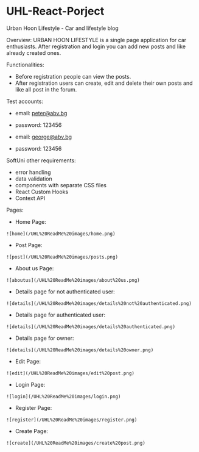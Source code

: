 # UHL-React-Porject
Urban Hoon Lifestyle -
Car and lifestyle blog

Overview:
URBAN HOON LIFESTYLE is a single page application for car enthusiasts. After registration and login you can add new posts and like already created ones. 

Functionalities:
   - Before registration people can view the posts.
   - After registration users can create, edit and delete their own posts and like all post in the forum.

Test accounts:
   - email: peter@abv.bg
   - password: 123456

   - email: george@abv.bg
   - password: 123456

SoftUni other requirements:
   - error handling 
   - data validation
   - components with separate CSS files
   - React Custom Hooks
   - Context API

Pages:
   - Home Page: 

    ![home](/UHL%20ReadMe%20images/home.png)


   - Post Page: 

    ![post](/UHL%20ReadMe%20images/posts.png)


   - About us Page: 

    ![aboutus](/UHL%20ReadMe%20images/about%20us.png)


   - Details page for not authenticated user: 

    ![details](/UHL%20ReadMe%20images/details%20not%20authenticated.png)


   - Details page for authenticated user: 

    ![details](/UHL%20ReadMe%20images/details%20authenticated.png)


   - Details page for owner: 

    ![details](/UHL%20ReadMe%20images/details%20owner.png)


   - Edit Page: 

    ![edit](/UHL%20ReadMe%20images/edit%20post.png)


   - Login Page: 

    ![login](/UHL%20ReadMe%20images/login.png)


   - Register Page: 

    ![register](/UHL%20ReadMe%20images/register.png)


   - Create Page: 
   
    ![create](/UHL%20ReadMe%20images/create%20post.png)
   



